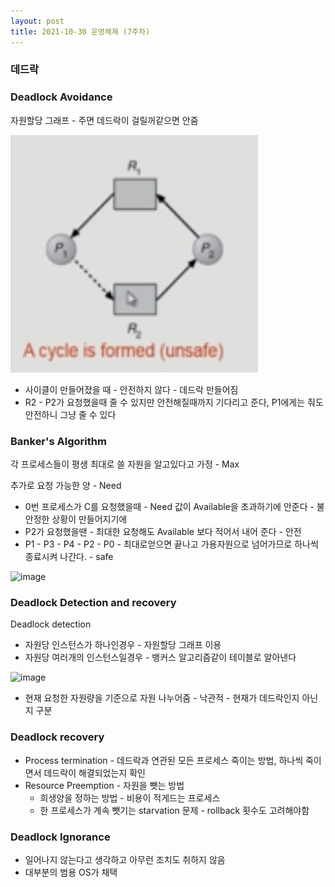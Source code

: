 ```yaml
---
layout: post
title: 2021-10-30 운영체제 (7주차)
---
```


### 데드락

### Deadlock Avoidance

자원할당 그래프 - 주면 데드락이 걸릴꺼같으면 안줌

![image](https://github.com/POL6463/POL6463.github.io/blob/master/images/OS_week7/image0.png?raw=true)

- 사이클이 만들어졌을 때 - 안전하지 않다 - 데드락 만들어짐
- R2 - P2가 요청했을때 줄 수 있지만 안전해질때까지 기다리고 준다, P1에게는 줘도 안전하니 그냥 줄 수 있다

### Banker's Algorithm

각 프로세스들이 평생 최대로 쓸 자원을 알고있다고 가정 - Max

추가로 요청 가능한 양 - Need

- 0번 프로세스가 C를 요청했을때 - Need 값이 Available을 초과하기에 안준다 - 불안정한 상황이 만들어지기에
- P2가 요청했을땐 - 최대한 요청해도 Available 보다 적어서 내어 준다 - 안전
- P1 - P3 - P4 - P2 - P0 - 최대로얻으면 끝나고 가용자원으로 넘어가므로 하나씩 종료시켜 나간다. - safe

![image](https://github.com/POL6463/POL6463.github.io/blob/master/images/OS_week8/image1.png?raw=true)

### Deadlock Detection and recovery

Deadlock detection

- 자원당 인스턴스가 하나인경우 - 자원할당 그래프 이용
- 자원당 여러개의 인스턴스일경우 - 뱅커스 알고리즘같이 테이블로 알아낸다

![image](https://github.com/POL6463/POL6463.github.io/blob/master/images/OS_week8/image2.png?raw=true)

- 현재 요청한 자원량을 기준으로 자원 나누어줌 - 낙관적 - 현재가 데드락인지 아닌지 구분

### Deadlock recovery

- Process termination - 데드락과 연관된 모든 프로세스 죽이는 방법, 하나씩 죽이면서 데드락이 해결되었는지 확인
- Resource Preemption - 자원을  뺏는 방법
    - 희생양을 정하는 방법 - 비용이 적게드는 프로세스
    - 한 프로세스가 계속 뺏기는 starvation 문제 - rollback 횟수도 고려해야함

### Deadlock Ignorance

- 일어나지 않는다고 생각하고 아무런 조치도 취하지 않음
- 대부분의 범용 OS가 채택